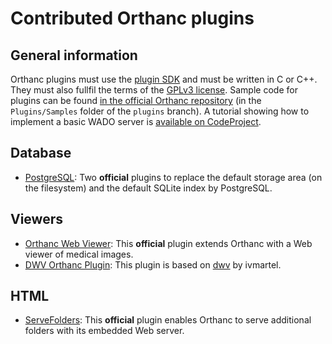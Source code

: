 # Contributed Orthanc plugins

## General information

Orthanc plugins must use the [plugin SDK](https://code.google.com/p/orthanc/source/browse/Plugins/Include/OrthancCPlugin.h) and must be written in C or C++. They must also fullfil the terms of the [GPLv3 license](http://www.gnu.org/licenses/quick-guide-gplv3.en.html). Sample code for plugins can be found [in the official Orthanc repository](https://code.google.com/p/orthanc/source/browse/?name=default#hg%2FPlugins%2FSamples) (in the `Plugins/Samples` folder of the `plugins` branch). A tutorial showing how to implement a basic WADO server is [available on CodeProject](http://codeproject.com/Articles/797118/Implementing-a-WADO-Server-using-Orthanc).

## Database

* [PostgreSQL](https://code.google.com/p/orthanc-postgresql/): Two **official** plugins to replace the default storage area (on the filesystem) and the default SQLite index by PostgreSQL.

## Viewers

* [Orthanc Web Viewer](https://code.google.com/p/orthanc-webviewer/): This **official** plugin extends Orthanc with a Web viewer of medical images.
* [DWV Orthanc Plugin](https://github.com/ivmartel/dwv-orthanc-plugin): This plugin is based on [dwv](https://github.com/ivmartel/dwv/wiki) by ivmartel.

## HTML

* [ServeFolders](https://code.google.com/p/orthanc/source/browse/?name=default#hg%2FPlugins%2FSamples%2FServeFolders): This **official** plugin enables Orthanc to serve additional folders with its embedded Web server.
